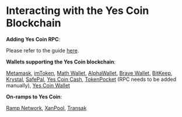 # Interacting with the Yes Coin Blockchain

**Adding Yes Coin RPC**:&#x20;

Please refer to the guide [here](https://tutorials.yesscan.io/tutorials/network-tutorials/adding-fuse-network-to-metamask).



**Wallets supporting the Yes Coin blockchain**:

[Metamask](https://metamask.io), [imToken](https://imtoken.im), [Math Wallet](https://mathwallet.org), [AlphaWallet](https://alphawallet.com), [Brave Wallet](https://brave.com/wallet/), [BitKeep](https://bitkeep.com/), [Krystal](https://krystal.app), [SafePal](https://safepal.io/), [Yes Coin Cash](https://fuse.cash), [TokenPocket](https://www.tokenpocket.pro/en/) (RPC needs to be added manually), [Yes Coin Wallet](https://play.google.com/store/apps/details?id=io.fuse.fusecash\&hl=en\&gl=US)



**On-ramps to Yes Coin**:

[Ramp Network](https://ramp.network), [XanPool](https://xanpool.com/), [Transak](https://transak.com/)
